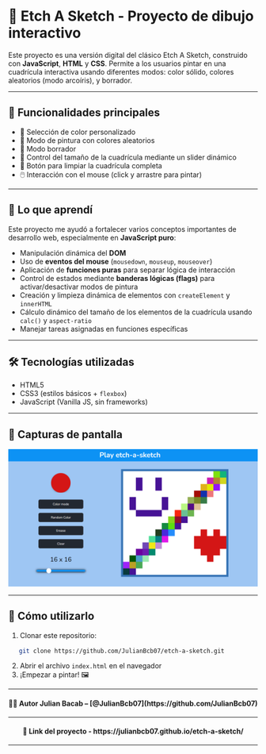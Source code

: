 # 🎨 Etch A Sketch - Proyecto de dibujo interactivo

Este proyecto es una versión digital del clásico Etch A Sketch, construido con **JavaScript**, **HTML** y **CSS**. Permite a los usuarios pintar en una cuadrícula interactiva usando diferentes modos: color sólido, colores aleatorios (modo arcoíris), y borrador.

---

## 🚀 Funcionalidades principales

- 🎨 Selección de color personalizado
- 🌈 Modo de pintura con colores aleatorios
- 🧽 Modo borrador
- 📏 Control del tamaño de la cuadrícula mediante un slider dinámico
- 🔄 Botón para limpiar la cuadrícula completa
- 🖱️ Interacción con el mouse (click y arrastre para pintar)

---

## 🧠 Lo que aprendí

Este proyecto me ayudó a fortalecer varios conceptos importantes de desarrollo web, especialmente en **JavaScript puro**:

- Manipulación dinámica del **DOM**
- Uso de **eventos del mouse** (`mousedown`, `mouseup`, `mouseover`)
- Aplicación de **funciones puras** para separar lógica de interacción
- Control de estados mediante **banderas lógicas (flags)** para activar/desactivar modos de pintura
- Creación y limpieza dinámica de elementos con `createElement` y `innerHTML`
- Cálculo dinámico del tamaño de los elementos de la cuadrícula usando `calc()` y `aspect-ratio`
- Manejar tareas asignadas en funciones específicas

---

## 🛠️ Tecnologías utilizadas

- HTML5
- CSS3 (estilos básicos + `flexbox`)
- JavaScript (Vanilla JS, sin frameworks)

---

## 📸 Capturas de pantalla

![captura del proyecto](etchAsketch.png)

---

## 🧩 Cómo utilizarlo

1. Clonar este repositorio:

```bash
   git clone https://github.com/JulianBcb07/etch-a-sketch.git
```

2. Abrir el archivo `index.html` en el navegador
3. ¡Empezar a pintar! 🖼️

---

<h4 align="center">
👨‍💻 Autor Julian Bacab – [@JulianBcb07](https://github.com/JulianBcb07)
</h4>

---

<h4 align="center">
🚀 Link del proyecto - https://julianbcb07.github.io/etch-a-sketch/
</h4>

---
